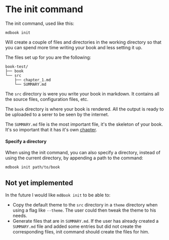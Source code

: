 # The init command

The init command, used like this:

```
mdbook init
```

Will create a couple of files and directories in the working directory so that you can
spend more time writing your book and less setting it up.

The files set up for you are the following:
```
book-test/
├── book
└── src
    ├── chapter_1.md
    └── SUMMARY.md
```

The `src` directory is were you write your book in markdown. It contains all the source files,
configuration files, etc.

The `book` directory is where your book is rendered. All the output is ready to be uploaded
to a serer to be seen by the internet.

The `SUMMARY.md` file is the most important file, it's the skeleton of your book.
It's so important that it has it's own [chapter](../format/summary.html).

#### Specify a directory

When using the init command, you can also specify a directory, instead of using the current directory,
by appending a path to the command:

```
mdbook init path/to/book
```

## Not yet implemented

In the future I would like `mdBook init` to be able to:

- Copy the default theme to the `src` directory in a `theme` directory when using a flag like `--theme`.
The user could then tweak the theme to his needs.
- Generate files that are in `SUMMARY.md`. If the user has already created a `SUMMARY.md` file and added some entries but did
not create the corresponding files, init command should create the files for him.

